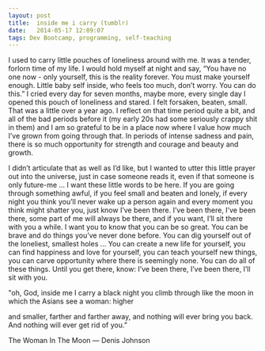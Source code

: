 ```yaml
---
layout: post
title:  inside me i carry (tumblr)
date:   2014-05-17 12:09:07
tags: Dev Bootcamp, programming, self-teaching
---
```


I used to carry little pouches of loneliness around with me.  It was a tender, forlorn time of my life.  I would hold myself at night and say, “You have no one now - only yourself, this is the reality forever.  You must make yourself enough.  Little baby self inside, who feels too much, don’t worry. You can do this.”  I cried every day for seven months, maybe more, every single day I opened this pouch of loneliness and stared.  I felt forsaken, beaten, small.  That was a little over a year ago. I reflect on that time period quite a bit, and all of the bad periods before it (my early 20s had some seriously crappy shit in them) and I am so grateful to be in a place now where I value how much I’ve grown from going through that. In periods of intense sadness and pain, there is so much opportunity for strength and courage and beauty and growth.

I didn’t articulate that as well as I’d like, but I wanted to utter this little prayer out into the universe, just in case someone reads it, even if that someone is only future-me … I want these little words to be here.  If you are going through something awful, if you feel small and beaten and lonely, if every night you think you’ll never wake up a person again and every moment you think might shatter you, just know I’ve been there. I’ve been there, I’ve been there, some part of me will always be there, and if you want, I’ll sit there with you a while.  I want you to know that you can be so great.  You can be brave and do things you’ve never done before.  You can dig yourself out of the loneliest, smallest holes … You can create a new life for yourself, you can find happiness and love for yourself, you can teach yourself new things, you can carve opportunity where there is seemingly none.  You can do all of these things.  Until you get there, know: I’ve been there, I’ve been there, I’ll sit with you.

"oh, God, inside me I carry a black
night you climb through like
the moon in which the Asians
see a woman:
higher

and smaller, farther
and farther away,
and nothing
will ever bring you back.
And nothing will ever get rid of you.”

The Woman In The Moon — Denis Johnson